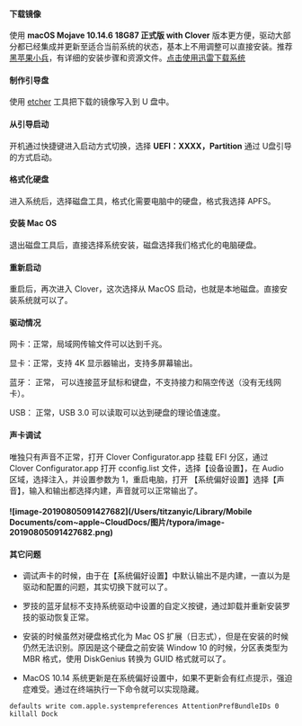 #### 下载镜像

使用 **macOS Mojave 10.14.6 18G87 正式版 with Clover**  版本更方便，驱动大部分都已经集成并更新至适合当前系统的状态，基本上不用调整可以直接安装。推荐 [黑苹果小兵](https://blog.daliansky.net/)，有详细的安装步骤和资源文件。[点击使用迅雷下载系统](https://mirrors.dtops.cc/iso/MacOS/daliansky_macos/macOS%20Mojave%2010.14.6%2818G87%29%20Installer%20with%20Clover%205033.dmg)

#### 制作引导盘

使用 [etcher](https://etcher.io/) 工具把下载的镜像写入到 U 盘中。

#### 从引导启动

开机通过快捷键进入启动方式切换，选择 **UEFI：XXXX，Partition** 通过 U盘引导的方式启动。

#### 格式化硬盘

进入系统后，选择磁盘工具，格式化需要电脑中的硬盘，格式我选择 APFS。

#### 安装 Mac OS

退出磁盘工具后，直接选择系统安装，磁盘选择我们格式化的电脑硬盘。

#### 重新启动

重启后，再次进入 Clover，这次选择从 MacOS 启动，也就是本地磁盘。直接安装系统就可以了。

#### 驱动情况

网卡：正常，局域网传输文件可以达到千兆。

显卡：正常，支持 4K 显示器输出，支持多屏幕输出。

蓝牙： 正常， 可以连接蓝牙鼠标和键盘，不支持接力和隔空传送（没有无线网卡）。

USB： 正常，USB 3.0 可以读取可以达到硬盘的理论值速度。

#### 声卡调试

唯独只有声音不正常，打开 Clover Configurator.app 挂载 EFI 分区，通过 Clover Configurator.app 打开 cconfig.list 文件，选择【设备设置】，在 Audio 区域，选择注入，并设置参数为 1，重启电脑，打开 【系统偏好设置】选择【声音】，输入和输出都选择内建，声音就可以正常输出了。

#### ![image-20190805091427682](/Users/titzanyic/Library/Mobile Documents/com~apple~CloudDocs/图片/typora/image-20190805091427682.png)



#### 其它问题

- 调试声卡的时候，由于在【系统偏好设置】中默认输出不是内建，一直以为是驱动和配置的问题，其实切换下就可以了。
- 罗技的蓝牙鼠标不支持系统驱动中设置的自定义按键，通过卸载并重新安装罗技的驱动恢复正常。
- 安装的时候虽然对硬盘格式化为 Mac OS 扩展（日志式），但是在安装的时候仍然无法识别。原因是这个硬盘之前安装 Window 10 的时候，分区表类型为 MBR 格式，使用 DiskGenius 转换为 GUID 格式就可以了。

- MacOS 10.14 系统更新是在系统偏好设置中，如果不更新会有红点提示，强迫症难受。通过在终端执行一下命令就可以实现隐藏。

```shell
defaults write com.apple.systempreferences AttentionPrefBundleIDs 0
killall Dock
```